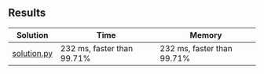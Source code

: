 ## Results
Solution | Time | Memory
---------|------|-------
[solution.py](solution.py) | 232 ms, faster than 99.71% | 232 ms, faster than 99.71%
